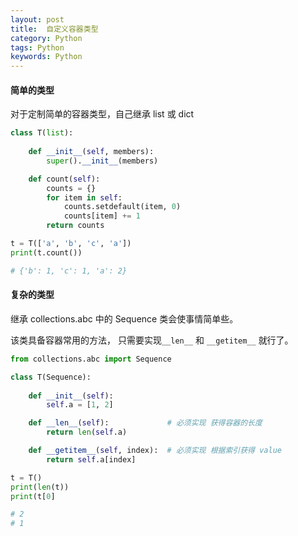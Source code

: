 ```yaml
---
layout: post
title:  自定义容器类型 
category: Python
tags: Python
keywords: Python
---
```


#### 简单的类型 

对于定制简单的容器类型，自己继承 list 或 dict

```python
class T(list):
  
    def __init__(self, members):
        super().__init__(members)

    def count(self):
        counts = {} 
        for item in self:
            counts.setdefault(item, 0)
            counts[item] += 1 
        return counts

t = T(['a', 'b', 'c', 'a'])
print(t.count())

# {'b': 1, 'c': 1, 'a': 2}
```

#### 复杂的类型

继承 collections.abc 中的 Sequence 类会使事情简单些。

该类具备容器常用的方法， 只需要实现`__len__` 和 `__getitem__` 就行了。

```python
from collections.abc import Sequence

class T(Sequence):
  
    def __init__(self):
        self.a = [1, 2]

    def __len__(self):             # 必须实现 获得容器的长度            
        return len(self.a)

    def __getitem__(self, index):  # 必须实现 根据索引获得 value
        return self.a[index]

t = T()
print(len(t))
print(t[0]

# 2
# 1
```
